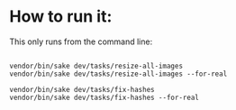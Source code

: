 # How to run it:

This only runs from the command line:

```shell

vendor/bin/sake dev/tasks/resize-all-images
vendor/bin/sake dev/tasks/resize-all-images --for-real

vendor/bin/sake dev/tasks/fix-hashes
vendor/bin/sake dev/tasks/fix-hashes --for-real
```
